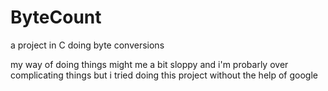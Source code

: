 # ByteCount
a project in C doing byte conversions 

my way of doing things might me a bit sloppy and i'm probarly over complicating things but i tried doing this project without the help of google
